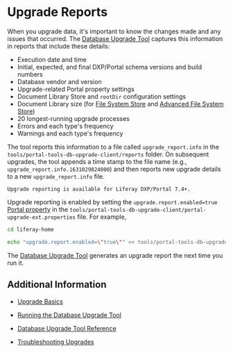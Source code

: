 # Upgrade Reports

When you upgrade data, it's important to know the changes made and any issues that occurred. The [Database Upgrade Tool](../upgrade-basics/using-the-database-upgrade-tool.md) captures this information in reports that include these details:

* Execution date and time
* Initial, expected, and final DXP/Portal schema versions and build numbers
* Database vendor and version
* Upgrade-related Portal property settings
* Document Library Store and `rootDir` configuration settings
* Document Library size (for [File System Store](../../../system-administration/file-storage/other-file-store-types/simple-file-system-store.md) and [Advanced File System Store](../../../system-administration/file-storage.md))
* 20 longest-running upgrade processes
* Errors and each type's frequency
* Warnings and each type's frequency

The tool reports this information to a file called `upgrade_report.info` in the `tools/portal-tools-db-upgrade-client/reports` folder. On subsequent upgrades, the tool appends a time stamp to the file name (e.g., `upgrade_report.info.1631029824000`) and then reports new upgrade details to a new `upgrade_report.info` file.

```{note}
Upgrade reporting is available for Liferay DXP/Portal 7.4+.
```

Upgrade reporting is enabled by setting the `upgrade.report.enabled=true` [Portal property](../../reference/portal-properties.md) in the `tools/portal-tools-db-upgrade-client/portal-upgrade-ext.properties` file. For example,

```bash
cd liferay-home
```

```bash
echo "upgrade.report.enabled=\"true\"" << tools/portal-tools-db-upgrade-client/portal-upgrade-ext.properties
```

The [Database Upgrade Tool](../upgrade-basics/using-the-database-upgrade-tool.md) generates an upgrade report the next time you run it.

## Additional Information

* [Upgrade Basics](../upgrade-basics.md)

* [Running the Database Upgrade Tool](../upgrade-basics/using-the-database-upgrade-tool.md)

* [Database Upgrade Tool Reference](../reference/database-upgrade-tool-reference.md#manual-configuration)

* [Troubleshooting Upgrades](../reference/troubleshooting-upgrades.md)
